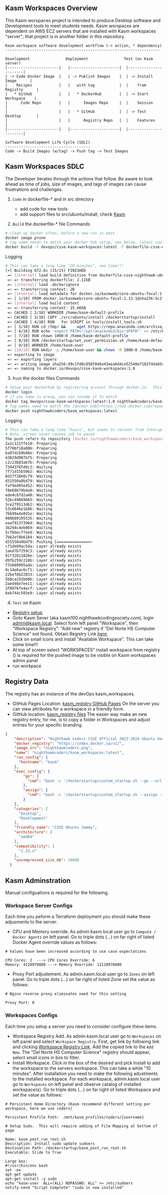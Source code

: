 ## Kasm Workspaces Overview
This Kasm worspaces project is intended to produce Desktop software and Development tools to meet students needs.  Kasm worspaces are dependent on AWS EC2 servers that are installed with Kasm workspaces "server"; that project is in another folder in this repository. 
```
Kasm workspace software development workflow (-> action, * dependency)
---------------------------------------------------------------------

Development                Deployment                Test (on Kasm server)
|-----------------------|   |----------------------|  |-----------------------| 
| -> Code Docker Image  |   | -> Publish Images    |  | -> Install Image      |
|    Recipes            |   |   with tag           |  |    from Registry      |
|   * GitHub            |   |   * DockerHub        |  | -> Start Workspace    | 
|      Code Repo        |   |      Images Repo     |  |    Session            |
|                       |   |   * GitHub           |  | -> Test Desktop       |
|                       |   |      Registry Repo   |  |    Features           |
|-----------------------|   |----------------------|  |-----------------------|

Software Development Life Cycle (SDLC)
--------------------------------------
Code -> Build Images (w/tag) -> Push tag -> Test Images
```


## Kasm Workspaces SDLC
The Developer iterates through the actions that follow.  Be aware to look ahead as time of jobs, size of images, and tags of images can cause frustrations and challenges.

1. `Code` in dockerfile-* and in src directory
    - add code for new tools
    - add support files to src/ubuntu/install, check [Kasm](https://github.com/kasmtech/workspaces-images.git)

2. `Build` the dockerfile-* file
Commands

```bash
# clean up docker often, before a new run is best
docker image prune  
# tag name needs to match your docker hub setup, see below, latest could be :1.0 for specific verion
docker build -t devops/csse-kasm-workspaces:latest -f dockerfile-csse-nighthawk-ubuntu-jammy-desktop .
````

Logging

```bash
# This can take a long time "20 minutes", see time!!!
[+] Building 872.6s (15/15) FINISHED                                                                            
 => [internal] load build definition from dockerfile-csse-nighthawk-ubuntu-jammy-desktop-agupta            0.0s
 => => transferring dockerfile: 2.11kB                                                                     0.0s
 => [internal] load .dockerignore                                                                          0.0s
 => => transferring context: 2B                                                                            0.0s
 => [internal] load metadata for docker.io/kasmweb/core-ubuntu-focal:1.13.1                                2.6s
 => [ 1/10] FROM docker.io/kasmweb/core-ubuntu-focal:1.13.1@sha256:5c2f1bbe9bcc679ddcdf73e21f8ce9d4214cfb  0.0s
 => [internal] load build context                                                                          0.0s
 => => transferring context: 15.66kB                                                                       0.0s
 => CACHED [ 2/10] WORKDIR /home/kasm-default-profile                                                      0.0s
 => CACHED [ 3/10] COPY ./src/ubuntu/install /dockerstartup/install                                        0.0s
 => CACHED [ 4/10] RUN   for SCRIPT in tools/install_tools.sh                   chrome/install_chrome.sh   0.0s
 => [ 5/10] RUN cd /tmp/ &&     wget https://repo.anaconda.com/archive/Anaconda3-2023.07-1-Linux-x86_64  123.9s
 => [ 6/10] RUN echo 'export PATH="/opt/anaconda3/bin:$PATH"' >> /etc/bash.bashrc &&     /opt/anaconda3  573.9s
 => [ 7/10] RUN chown 1000:0 /home/kasm-default-profile                                                    0.3s 
 => [ 8/10] RUN /dockerstartup/set_user_permission.sh /home/kasm-default-profile                           1.2s 
 => [ 9/10] WORKDIR /home/kasm-user                                                                        0.0s 
 => [10/10] RUN mkdir -p /home/kasm-user && chown -R 1000:0 /home/kasm-user                                0.2s 
 => exporting to image                                                                                   170.3s 
 => => exporting layers                                                                                  170.2s 
 => => writing image sha256:d9c1fd0c858f8d6e43eea6d4ce52540e718374da85e8774c05bd2d6f334d374c               0.0s
 => => naming to docker.io/devops/csse-kasm-workspaces:1.0     
```
3. `Push` the docker files
Commands

```bash
# Setup your dockerhub by registering account through docker.io.  This is like GitHub, the public repositories are free.
docker login
# if you name is wrong, you can rename it to match
docker tag devops/csse-kasm-workspaces:latest:1.0 nighthawkcoders/kasm_workspaces:latest
# Tag names need to match the [docker hub](https://hub.docker.com/repository/docker/nighthawkcoders/kasm_workspaces/general).  
docker push nighthawkcoders/kasm_workspaces:latest
```

Logging

```bash
# This can take a long time "hours", but seems to recover from interupts, see log
# Note, screen saver causes job to pause
The push refers to repository [docker.io/nighthawkcoders/kasm_workspaces]
2a1c121ffe10: Preparing 
5f70bf18a086: Preparing 
ba97dcb9b48e: Preparing 
43829d907bf5: Preparing 
c2c23b83a67b: Preparing 
7394376fd8c2: Waiting 
7f71d15b5062: Waiting 
8d1ff2660c79: Waiting 
d31550a9bd79: Waiting 
faf9ed65e452: Waiting 
f0e68679b4a0: Waiting 
ede4c8fd2a48: Waiting 
52bc49669665: Waiting 
3ce2f9513d62: Waiting 
53c6646e1b86: Waiting 
7bb99a4e8d1e: Waiting 
980b09195535: Waiting 
eaaf9137396d: Waiting 
3b294c4eb0b9: Waiting 
5cfbbec7fee9: Waiting 
7b62ef8b6184: Waiting 
d31550a9bd79: Pushing [===============>                                   ]  1.959GB/6.42GB
cf1de89ac5da: Layer already exists 
1aed7b7359c3: Layer already exists 
91f32011820e: Layer already exists 
d9fb259c210b: Layer already exists 
f7e680995ade: Layer already exists 
0c14e6ac6cf1: Layer already exists 
22bef8b22033: Layer already exists 
5b8ca191b60b: Layer already exists 
2aed46e7ee11: Layer already exists 
3f0976fe4ecf: Layer already exists 
6eb744c503e9: Layer already exists 

```

4. `Test` on Kasm
- [Registry setup](https://github.com/nighthawkcoders/kasm_registry/tree/1.0/workspaces/CSSE-Ubuntu-Jammy)
- Goto Kasm Sever (aka kasm100.nighthawkcodingsociety.com), login admin@kasm.local.   Select form left panel "Workspace", then "Workspace Registry".  "Add new" registry if "Del Norte HS Computer Science" not found. Obtain Registry Link [here](https://nighthawkcoders.github.io/kasm_registry).
- Click on small icons and install "Available Workspace".  This can take some time!!!
- At top of screen select "WORKSPACES"
install workspace from registry () is required for the pushed image to be visible on Kasm workspaces admin panel
- run workpace

## Registry Data 
The registry has an instance of the devOps kasm_workspaces.
- GitHub Pages Location: [kasm_registry GitHub Pages](https://nighthawkcoders.github.io/kasm_registry/1.0/)  On the server you can view attributes for a workspace in a friendly form.
- GitHub location: [kasm_registry files](https://github.com/nighthawkcoders/kasm_registry)  The easier way make an new registry entry, for me, is to copy a folder in Workspaces and adjust entries for your specific branding.

```json
{
    "description": "Nighthawk Coders CSSE Official 2023-2024 Ubuntu Desktop Workspace",
    "docker_registry": "https://index.docker.io/v1/",
    "image_src": "nighthawkcoders.png",
    "name": "nighthawkcoders/kasm_workspaces:latest",
    "run_config": {
      "hostname": "kasm"
    },
    "exec_config": {
        "go": {
          "cmd": "bash -c '/dockerstartup/custom_startup.sh --go --url \"$KASM_URL\"'"
        },
        "assign": {
          "cmd": "bash -c '/dockerstartup/custom_startup.sh --assign --url \"$KASM_URL\"'"
        }
    },
    "categories": [
      "Desktop",
      "Development"
    ],
    "friendly_name": "CSSE Ubuntu Jammy",
    "architecture": [
      "amd64"
    ],
    "compatibility": [
      "1.13.x"
    ],
    "uncompressed_size_mb": 10000
  }
```

## Kasm Adminstration
Manual configuations is required for the following.

### Workspace Server Configs
Each time you peform a Terraform deployment you should make these adjusments to the server.

- CPU and Memory override.   As admin.kasm.local user go to `Compute / Docker Agents` on left panel. Go to triple dots (...) on far right of listed Docker Agent override values as follows:

```
# Values have been increased according to use case expectations

CPU Cores: 2  ---> CPU Cores Override: 6
Memory: 4110970880 ---> Memory Override: 12110970880
```

- Proxy Port adjustement.  As admin.kasm.local user go to `Zones` on left panel.  Go to triple dots (...) on far right of listed Zone set the value as follows:

```
# Nginx reverse proxy eliminates need for this setting

Proxy Port: 0
```

### Workspaces Configs
Each time you setup a server you need to consider configure these items.

- Workspace Registry Add.  As admin.kasm.local user go to `Workspaces` on left panel and select `Workspace Registry`.  First, get link by following link and clicking [Workspace Registry Link](https://nighthawkcoders.github.io/kasm_registry/).  Add the copied link to the `Add New`.  The "Del Norte HS Computer Science" registry should appear, select small icons in box to filter.
- Install Workspace.  Click in the box of the desired and pick Install to add the workspace to the servers workspace.  This can take a while "10 minutes".  After installation you need to make the following adustments to the installed workspace.   For each workspace, admin.kasm.local user go to `Workspaces` on left panel and observe catalog of installed workspace(s).  Go to triple dots (...) on far right of listed Workspace and set the value as follows:
```
# Persistent Home Directory (Kasm recommend different setting per workspace, here we use coders)

Persistent Profile Path:  /mnt/kasm_profiles/coders/{username}

# Setup Sudo.  This will require adding of File Mapping at bottom of page

Name: kasm_post_run_root.sh
Description: Install sudo update sudoers
Destination Path: /dockerstartup/kasm_post_run_root.sh
Executable: Slide to True

Large box:
#!/usr/bin/env bash
set -ex
apt-get update
apt-get install -y sudo
echo "kasm-user  ALL=(ALL) NOPASSWD: ALL" >> /etc/sudoers
notify-send "Script Complete" "sudo is now installed"

```

